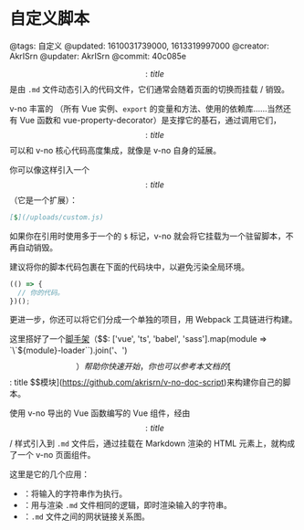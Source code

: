 # 自定义脚本

@tags: 自定义
@updated: 1610031739000, 1613319997000
@creator: AkrISrn
@updater: AkrISrn
@commit: 40c085e

$$: title $$是由 `.md` 文件动态引入的代码文件，它们通常会随着页面的切换而挂载 / 销毁。

v-no 丰富的 [](/zh/api/index.md "#")（所有 Vue 实例、`export` 的变量和方法、使用的依赖库……当然还有 Vue 函数和 vue-property-decorator）是支撑它的基石，通过调用它们，$$: title $$可以和 v-no 核心代码高度集成，就像是 v-no 自身的延展。

你可以像这样引入一个$$: title $$（它是一个[](/zh/docs/links.md "#")扩展）：

```markdown
[$](/uploads/custom.js)
```

如果你在引用时使用多于一个的 `$` 标记，v-no 就会将它挂载为一个驻留脚本，不再自动销毁。

建议将你的脚本代码包裹在下面的代码块中，以避免污染全局环境。

```js
(() => {
  // 你的代码。
})();
```

更进一步，你还可以将它们分成一个单独的项目，用 Webpack 工具链进行构建。

这里搭好了一个[脚手架](https://github.com/akrisrn/v-no-script-template)（$$: ['vue', 'ts', 'babel', 'sass'].map(module => `\`${module}-loader\``).join('、') $$）帮助你快速开始，你也可以参考本文档的[$$: title $$模块](https://github.com/akrisrn/v-no-doc-script)来构建你自己的脚本。

使用 v-no 导出的 Vue 函数编写的 Vue 组件，经由$$: title $$ / 样式引入到 `.md` 文件后，通过挂载在 Markdown 渲染的 HTML 元素上，就构成了一个 v-no 页面组件。

这里是它的几个应用：

- [](/console.md "#")：将输入的字符串作为[](/zh/docs/inline-script.md "#")执行。
- [](/sandbox.md "#")：用与渲染 `.md` 文件相同的逻辑，即时渲染输入的字符串。
- [](/graph.md "#")：`.md` 文件之间的网状链接关系图。
